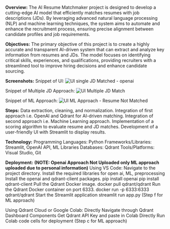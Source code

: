 **Overview:**
The AI Resume Matchmaker project is designed to develop a cutting-edge AI model that efficiently matches resumes with job descriptions (JDs). By leveraging advanced natural language processing (NLP) and machine learning techniques, the system aims to automate and enhance the recruitment process, ensuring precise alignment between candidate profiles and job requirements.

**Objectives:**
The primary objective of this project is to create a highly accurate and transparent AI-driven system that can extract and analyze key information from resumes and JDs. The model focuses on identifying critical skills, experiences, and qualifications, providing recruiters with a streamlined tool to improve hiring decisions and enhance candidate sourcing.

**Screenshots:**
Snippet of UI:
![UI single JD Matched - openai](https://github.com/user-attachments/assets/97690b21-40e8-400a-a020-6554fdd2d137)

Snippet of Multiple JD Approach:
![UI Multiple JD Match](https://github.com/user-attachments/assets/ae248307-2855-4dd5-95f9-37c7dc830c84)

Snippet of ML Approach:
![UI ML Approach - Resume Not Matched](https://github.com/user-attachments/assets/5899fdfd-fd6e-4e4a-a666-0dce63ae1006)


**Steps:**
Data extraction, cleaning, and normalization.
Integration of first approach i.e. OpenAI and Qdrant for AI-driven matching.
Integration of second approach i.e. Machine Learning approach.
Implementation of a scoring algorithm to evaluate resume and JD matches.
Development of a user-friendly UI with Streamlit to display results.

**Technology:**
Programming Languages: Python
Frameworks/Libraries: Streamlit, OpenAI API, ML Libraries
Databases: Qdrant
Tools/Platforms: Visual Studio, Git

**Deployment:**
**(NOTE: Openai Approach Not Uploaded only ML approach uploaded due to personal information)**
Using VS Code:
Navigate to the project directory.
Install the required libraries for open ai, ML, preprocessing
Install the openai and qdrant-client packages. 
pip install openai
pip install qdrant-client
Pull the Qdrant Docker image.
docker pull qdrant/qdrant
Run the Qdrant Docker container on port 6333.
docker run -p 6333:6333 qdrant/qdrant
Start the Streamlit application
streamlit run app.py 	(Step f for ML approach)

Using Qdrant Cloud or Google Colab: 
Directly Navigate through Qdrant Dashboard Components 
Get Qdrant API Key and paste in Colab
Directly Run Colab code cells for deployment (Step c for ML approach)
